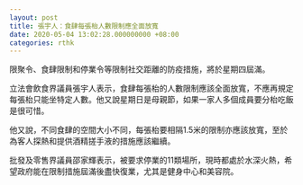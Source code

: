 ```yaml
---
layout: post
title: 張宇人：食肆每張枱人數限制應全面放寬
date: 2020-05-04 13:02:28.000000000 +08:00
categories: rthk
---
```


限聚令、食肆限制和停業令等限制社交距離的防疫措施，將於星期四屆滿。

立法會飲食界議員張宇人表示，食肆每張枱的人數限制應該全面放寬，不應再規定每張枱只能坐特定人數。他又說星期日是母親節，如果一家人多個成員要分枱吃飯是很可惜。

他又說，不同食肆的空間大小不同，每張枱要相隔1.5米的限制亦應該放寬，至於為客人探熱和提供酒精搓手液的措施應該繼續。

批發及零售界議員邵家輝表示，被要求停業的11類場所，現時都處於水深火熱，希望政府能在限制措施屆滿後盡快復業，尤其是健身中心和美容院。
